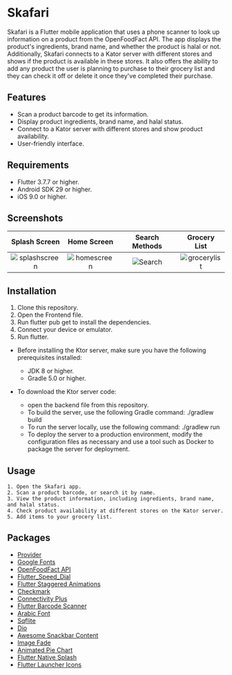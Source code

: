 # Skafari
Skafari is a Flutter mobile application that uses a phone scanner to look up information on a product from the OpenFoodFact API. The app displays the product's ingredients, brand name, and whether the product is halal or not. Additionally, Skafari connects to a Kator server with different stores and shows if the product is available in these stores. It also offers the ability to add any product the user is planning to purchase to their grocery list and they can check it off or delete it once they've completed their purchase.
## Features
* Scan a product barcode to get its information.
* Display product ingredients, brand name, and halal status.
* Connect to a Kator server with different stores and show product availability.
* User-friendly interface.

## Requirements
  *  Flutter 3.7.7 or higher.
  *  Android SDK 29 or higher.
  *  iOS 9.0 or higher.
 
## Screenshots
Splash Screen            |  Home Screen            |  Search Methods             |  Grocery List 
:-------------------------:|:-------------------------:|:-------------------------: |:-------------------------:
![splashscreen](https://github.com/Yosramhirig/Skafari/assets/60020376/c5abacf7-38f0-41cd-b625-fa13bc051436)  |  ![homescreen](https://github.com/Yosramhirig/Skafari/assets/60020376/1d9f9f10-dfd0-48eb-a903-c045d4559cba)  | ![Search](https://github.com/Yosramhirig/Skafari/assets/60020376/d4d74c3f-95b3-4686-934f-8cdf02961b25) | ![grocerylist](https://github.com/Yosramhirig/Skafari/assets/60020376/26559de5-0ea8-49d8-a4d8-a64c96388417)







## Installation
  1. Clone this repository.
  2. Open the Frontend file.
  3. Run flutter pub get  to install the dependencies.
  4. Connect your device or emulator.
  5. Run flutter.
  
  * Before installing the Ktor server, make sure you have the following prerequisites installed:
    * JDK 8 or higher.
    * Gradle 5.0 or higher.
    
  * To download the Ktor server code:
    * open the backend file from this repository.
    * To build the server, use the following Gradle command:
     ./gradlew build
    * To run the server locally, use the following command:
     ./gradlew run
    * To deploy the server to a production environment, modify the configuration files as necessary and use a tool such as Docker to package the server for deployment.

## Usage
    1. Open the Skafari app.
    2. Scan a product barcode, or search it by name.
    3. View the product information, including ingredients, brand name, and halal status.
    4. Check product availability at different stores on the Kator server.
    5. Add items to your grocery list.
    
## Packages
* [Provider](https://pub.dev/packages/provide)
* [Google Fonts](https://pub.dev/packages/google_fonts)
* [OpenFoodFact API](https://pub.dev/packages/openfoodfacts)
* [Flutter_Speed_Dial](https://pub.dev/packages/flutter_speed_dial)
* [Flutter Staggered Animations](https://pub.dev/packages/flutter_staggered_animations)
* [Checkmark](https://pub.dev/packages/checkmark)
* [Connectivity Plus](https://pub.dev/packages/connectivity_plus)
* [Flutter Barcode Scanner](https://pub.dev/packages/flutter_barcode_scanner)
* [Arabic Font](https://pub.dev/packages/arabic_font)
* [Sqflite](https://pub.dev/packages/sqflite)
* [Dio](https://pub.dev/packages/dio)
* [Awesome Snackbar Content](https://pub.dev/packages/awesome_snackbar_content)
* [Image Fade](https://pub.dev/packages/image_fade)
* [Animated Pie Chart](https://pub.dev/packages/animated_pie_chart)
* [Flutter Native Splash](https://pub.dev/packages/flutter_native_splash)
* [Flutter Launcher Icons](https://pub.dev/packages/flutter_launcher_icons)
